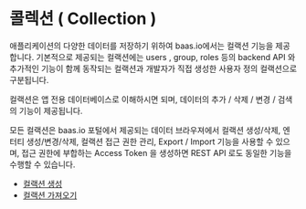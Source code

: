 # 콜렉션 ( Collection )
애플리케이션의 다양한 데이터를 저장하기 위하여 baas.io에서는 컬랙션 기능을 제공합니다. 기본적으로 제공되는 컬랙션에는 users , group, roles 등의 backend API 와 추가적인 기능이 함께 동작되는 컬랙션과 개발자가 직접 생성한 사용자 정의 컬랙션으로 구분됩니다.

컬랙션은 앱 전용 데이터베이스로 이해하시면 되며, 데이터의 추가 / 삭제 / 변경 / 검색 의 기능이 제공됩니다.

모든 컬랙션은 baas.io 포털에서 제공되는 데이터 브라우져에서 컬랙션 생성/삭제, 엔터티 생성/변경/삭제, 컬랙션 접근 권한 관리, Export / Import 기능을 사용할 수 있으며, 접근 권한에 부합하는 Access Token 을 생성하면 REST API 로도 동일한 기능을 수행할 수 있습니다.

* [컬랙션 생성](https://github.com/kthcorp/collection/create)
* [컬랙션 가져오기](https://github.com/kthcorp/collection/read)